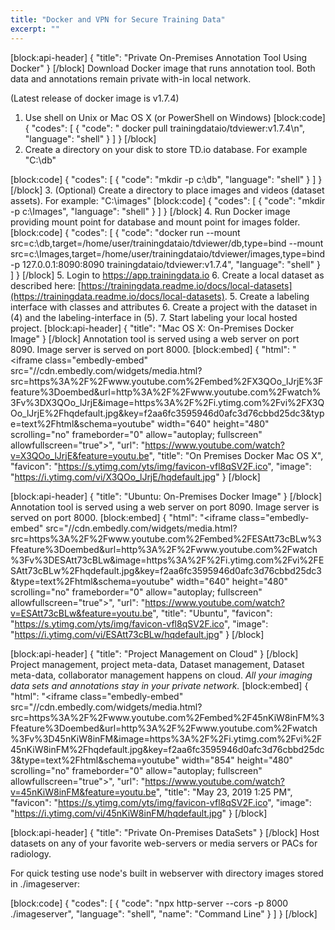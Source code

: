 ```yaml
---
title: "Docker and VPN for Secure Training Data"
excerpt: ""
---
```

[block:api-header]
{
  "title": "Private On-Premises Annotation Tool Using Docker"
}
[/block]
Download Docker image that runs annotation tool. Both data and annotations remain private with-in local network.

(Latest release of docker image is v1.7.4)

1. Use shell on Unix or Mac OS X (or PowerShell on Windows)
[block:code]
{
  "codes": [
    {
      "code": " docker pull trainingdataio/tdviewer:v1.7.4\n",
      "language": "shell"
    }
  ]
}
[/block]
2. Create a directory on your disk to store TD.io database. For example "C:\db"

[block:code]
{
  "codes": [
    {
      "code": "mkdir -p  c:\\db",
      "language": "shell"
    }
  ]
}
[/block]
3. (Optional) Create a directory to place images and videos (dataset assets). For example: "C:\images"
[block:code]
{
  "codes": [
    {
      "code": "mkdir -p c:\\Images",
      "language": "shell"
    }
  ]
}
[/block]
4. Run Docker image providing mount point for database and mount point for images folder.
[block:code]
{
  "codes": [
    {
      "code": "docker run --mount src=c:\\db,target=/home/user/trainingdataio/tdviewer/db,type=bind --mount src=c:\\Images,target=/home/user/trainingdataio/tdviewer/images,type=bind -p 127.0.0.1:8090:8090 trainingdataio/tdviewer:v1.7.4",
      "language": "shell"
    }
  ]
}
[/block]
5. Login to https://app.trainingdata.io
6. Create a local dataset as described here: [https://trainingdata.readme.io/docs/local-datasets](https://trainingdata.readme.io/docs/local-datasets).
5. Create a labeling interface with classes and attributes
6. Create a project with the dataset in (4) and the labeling-interface in (5).
7. Start labeling your local hosted project.
[block:api-header]
{
  "title": "Mac OS X: On-Premises Docker Image"
}
[/block]
Annotation tool is served using a web server on port 8090. 
Image server is served on port 8000.
[block:embed]
{
  "html": "<iframe class=\"embedly-embed\" src=\"//cdn.embedly.com/widgets/media.html?src=https%3A%2F%2Fwww.youtube.com%2Fembed%2FX3QOo_lJrjE%3Ffeature%3Doembed&url=http%3A%2F%2Fwww.youtube.com%2Fwatch%3Fv%3DX3QOo_lJrjE&image=https%3A%2F%2Fi.ytimg.com%2Fvi%2FX3QOo_lJrjE%2Fhqdefault.jpg&key=f2aa6fc3595946d0afc3d76cbbd25dc3&type=text%2Fhtml&schema=youtube\" width=\"640\" height=\"480\" scrolling=\"no\" frameborder=\"0\" allow=\"autoplay; fullscreen\" allowfullscreen=\"true\"></iframe>",
  "url": "https://www.youtube.com/watch?v=X3QOo_lJrjE&feature=youtu.be",
  "title": "On Premises Docker Mac OS X",
  "favicon": "https://s.ytimg.com/yts/img/favicon-vfl8qSV2F.ico",
  "image": "https://i.ytimg.com/vi/X3QOo_lJrjE/hqdefault.jpg"
}
[/block]

[block:api-header]
{
  "title": "Ubuntu: On-Premises Docker Image"
}
[/block]
Annotation tool is served using a web server on port 8090. 
Image server is served on port 8000.
[block:embed]
{
  "html": "<iframe class=\"embedly-embed\" src=\"//cdn.embedly.com/widgets/media.html?src=https%3A%2F%2Fwww.youtube.com%2Fembed%2FESAtt73cBLw%3Ffeature%3Doembed&url=http%3A%2F%2Fwww.youtube.com%2Fwatch%3Fv%3DESAtt73cBLw&image=https%3A%2F%2Fi.ytimg.com%2Fvi%2FESAtt73cBLw%2Fhqdefault.jpg&key=f2aa6fc3595946d0afc3d76cbbd25dc3&type=text%2Fhtml&schema=youtube\" width=\"640\" height=\"480\" scrolling=\"no\" frameborder=\"0\" allow=\"autoplay; fullscreen\" allowfullscreen=\"true\"></iframe>",
  "url": "https://www.youtube.com/watch?v=ESAtt73cBLw&feature=youtu.be",
  "title": "Ubuntu",
  "favicon": "https://s.ytimg.com/yts/img/favicon-vfl8qSV2F.ico",
  "image": "https://i.ytimg.com/vi/ESAtt73cBLw/hqdefault.jpg"
}
[/block]

[block:api-header]
{
  "title": "Project Management on Cloud"
}
[/block]
Project management, project meta-data, Dataset management, Dataset meta-data, collaborator management happens on cloud. *All your imaging data sets and annotations stay in your private network.* 
[block:embed]
{
  "html": "<iframe class=\"embedly-embed\" src=\"//cdn.embedly.com/widgets/media.html?src=https%3A%2F%2Fwww.youtube.com%2Fembed%2F45nKiW8inFM%3Ffeature%3Doembed&url=http%3A%2F%2Fwww.youtube.com%2Fwatch%3Fv%3D45nKiW8inFM&image=https%3A%2F%2Fi.ytimg.com%2Fvi%2F45nKiW8inFM%2Fhqdefault.jpg&key=f2aa6fc3595946d0afc3d76cbbd25dc3&type=text%2Fhtml&schema=youtube\" width=\"854\" height=\"480\" scrolling=\"no\" frameborder=\"0\" allow=\"autoplay; fullscreen\" allowfullscreen=\"true\"></iframe>",
  "url": "https://www.youtube.com/watch?v=45nKiW8inFM&feature=youtu.be",
  "title": "May 23, 2019 1:25 PM",
  "favicon": "https://s.ytimg.com/yts/img/favicon-vfl8qSV2F.ico",
  "image": "https://i.ytimg.com/vi/45nKiW8inFM/hqdefault.jpg"
}
[/block]

[block:api-header]
{
  "title": "Private On-Premises DataSets"
}
[/block]
Host datasets on any of your favorite web-servers or media servers or PACs for radiology.

For quick testing use node's built in webserver with directory images stored in ./imageserver:
 
[block:code]
{
  "codes": [
    {
      "code": "npx http-server --cors -p 8000 ./imageserver",
      "language": "shell",
      "name": "Command Line"
    }
  ]
}
[/block]